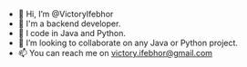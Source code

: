 - 👋 Hi, I’m @VictoryIfebhor
- 👀 I'm a backend developer.
- 🌱 I code in Java and Python.
- 💞️ I’m looking to collaborate on any Java or Python project.
- 📫 You can reach me on victory.ifebhor@gmail.com

<!---
VictoryIfebhor/VictoryIfebhor is a ✨ special ✨ repository because its `README.md` (this file) appears on your GitHub profile.
You can click the Preview link to take a look at your changes.
--->
